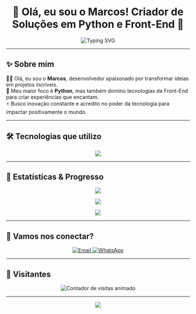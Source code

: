 <h1 align="center">🌟 Olá, eu sou o Marcos! Criador de Soluções em Python e Front-End 🚀</h1>

<p align="center">
  <img src="https://readme-typing-svg.demolab.com?font=Fira+Code&weight=600&pause=1000&color=00D1F7&center=true&vCenter=true&width=600&lines=Python+é+minha+especialidade!;Front-end+moderno+e+funcional.;Tecnologia+com+criatividade+e+propósito.;Bem-vindo+ao+meu+espaço+no+GitHub!+💻" alt="Typing SVG" />
</p>

---

## ✨ Sobre mim

🙋‍♂️ Olá, eu sou o **Marcos**, desenvolvedor apaixonado por transformar ideias em projetos incríveis.  
🐍 Meu maior foco é **Python**, mas também domino tecnologias de Front-End para criar experiências que encantam.  
⚡ Busco inovação constante e acredito no poder da tecnologia para impactar positivamente o mundo.  

---

## 🛠️ Tecnologias que utilizo

<p align="center">
  <img src="https://skillicons.dev/icons?i=python,fastapi,html,css,bootstrap,js" />
</p>

---

## 🚀 Estatísticas & Progresso

<p align="center">
  <img src="https://github-profile-trophy.vercel.app/?username=mrvinicius1&theme=dracula&margin-w=15&margin-h=15&no-bg=true&title=MultiLanguage,Repositories,Commits,Stars,Followers" />
</p>

<p align="center">
  <img src="https://github-readme-activity-graph.vercel.app/graph?username=mrvinicius1&theme=react-dark&area=true&hide_border=true&radius=8" />
</p>

<p align="center">
  <img src="https://streak-stats.demolab.com/?user=mrvinicius1&theme=highcontrast&hide_border=true" />
</p>

---

## 💬 Vamos nos conectar?

<p align="center">
  <a href="mailto:mr.vinicius1@icloud.com" target="_blank">
    <img src="https://img.shields.io/badge/Email-8B0000?style=for-the-badge&logo=gmail&logoColor=white" alt="Email" />
  </a>
  <a href="https://wa.me/5516982319218" target="_blank">
    <img src="https://img.shields.io/badge/WhatsApp-25D366?style=for-the-badge&logo=whatsapp&logoColor=white" alt="WhatsApp" />
  </a>
</p>

---

## 👀 Visitantes

<p align="center">
  <img src="https://visitcount.itsvg.in/api?id=mrvinicius1&label=👀%20Visualizações&color=12&icon=5&pretty=true" alt="Contador de visitas animado" />
</p>

---

<p align="center">
  <img src="https://capsule-render.vercel.app/api?type=waving&color=0:00D1F7,100:6C63FF&height=150&section=footer&text=Obrigado%20pela%20visita!%20💙&fontSize=24&fontColor=ffffff" />
</p>

